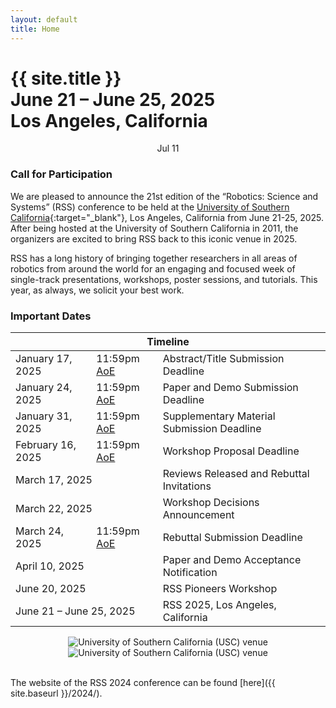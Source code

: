 ```yaml
---
layout: default
title: Home
---
```

<h1 class="page-title">{{ site.title }}<br>
June 21 &ndash; June 25, 2025<br>Los Angeles, California</h1>

<div id="dayselector" style="width: 100%; text-align: center; justify-content: center; display: inline-flex;">
  <div class="daybutton" link="nMLoZbxWnpY">Jul 11</div>
</div>

<!-- ### News and Updates -->

### Call for Participation

We are pleased to announce the 21st edition of the “Robotics: Science and Systems” (RSS) conference to be held at the [University of Southern California](https://www.usc.edu/){:target="_blank"}, Los Angeles, California from June 21-25, 2025. 
After being hosted at the University of Southern California in 2011, the organizers are excited to bring RSS back to this iconic venue in 2025.

RSS has a long history of bringing together researchers in all areas of robotics from around the world for an engaging and focused week of single-track presentations, workshops, poster sessions, and tutorials. This year, as always, we solicit your best work.

### Important Dates

<table class="table">
    <thead>
      <tr>
        <th colspan="3">Timeline</th>
      </tr>
    </thead>
    <tbody>
      <tr>
        <td>January 17, 2025</td>
        <td>11:59pm <a href="https://time.is/Anywhere_on_Earth">AoE</a></td>
        <td>Abstract/Title Submission Deadline</td>
      </tr>
      <tr>
        <td>January 24, 2025</td>
        <td>11:59pm <a href="https://time.is/Anywhere_on_Earth">AoE</a></td>
        <td>Paper and Demo Submission Deadline</td>
      </tr>
      <tr>
        <td>January 31, 2025</td>
        <td>11:59pm <a href="https://time.is/Anywhere_on_Earth">AoE</a></td>
        <td>Supplementary Material Submission Deadline</td>
      </tr>
      <tr>
        <td>February 16, 2025</td>
        <td>11:59pm <a href="https://time.is/Anywhere_on_Earth">AoE</a></td>
        <td>Workshop Proposal Deadline</td>
      </tr>
      <tr>
        <td colspan="2">March 17, 2025</td>
        <td>Reviews Released and Rebuttal Invitations</td>
      </tr>
      <tr>
        <td colspan="2">March 22, 2025</td>
        <td>Workshop Decisions Announcement</td>
      </tr>
      <tr>
        <td>March 24, 2025</td>
        <td>11:59pm <a href="https://time.is/Anywhere_on_Earth">AoE</a></td>
        <td>Rebuttal Submission Deadline</td>
      </tr>
      <tr>
        <td colspan="2">April 10, 2025</td>
        <td>Paper and Demo Acceptance Notification</td>
      </tr>
      <tr>
        <td colspan="2">June 20, 2025</td>
        <td>RSS Pioneers Workshop</td>
      </tr>
      <tr>
        <td colspan="2">June 21 &ndash; June 25, 2025</td>
        <td>RSS 2025, Los Angeles, California</td>
      </tr>
    </tbody>
</table>

<p class="img-container" style="text-align: center;">
  <img src="{{ site.baseurl }}/images/rss2025_usc1.jpg" alt="University of Southern California (USC) venue" class="img-responsive img-same-height" />
  <img src="{{ site.baseurl }}/images/rss2025_usc2.jpg" alt="University of Southern California (USC) venue" class="img-responsive img-same-height" />
</p>

<br/>
The website of the RSS 2024 conference can be found [here]({{ site.baseurl }}/2024/).

<br/>
<br/>
<br/>
<br/>
<br/>
